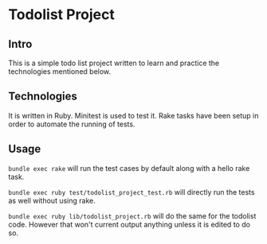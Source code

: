 # Todolist Project

## Intro

This is a simple todo list project written to learn and practice the technologies mentioned below.

## Technologies

It is written in Ruby. Minitest is used to test it. Rake tasks have been setup in order to automate the running of tests.

## Usage

`bundle exec rake` will run the test cases by default along with a hello rake task.

`bundle exec ruby test/todolist_project_test.rb` will directly run the tests as well without using rake.

`bundle exec ruby lib/todolist_project.rb` will do the same for the todolist code. However that won't current output anything unless it is edited to do so.
